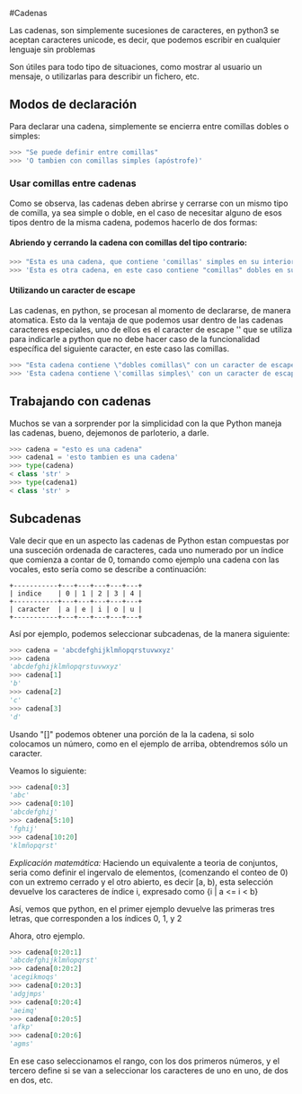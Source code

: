 #Cadenas


Las cadenas, son simplemente sucesiones de caracteres, en python3 se aceptan
caracteres unicode, es decir, que podemos escribir en cualquier lenguaje sin
problemas


Son útiles para todo tipo de situaciones, como mostrar al usuario un mensaje, o
utilizarlas para describir un fichero, etc.


## Modos de declaración


Para declarar una cadena, simplemente se encierra entre comillas dobles o
simples:


```python
>>> "Se puede definir entre comillas"
>>> 'O tambien con comillas simples (apóstrofe)'
```


### Usar comillas entre cadenas


Como se observa, las cadenas deben abrirse y cerrarse con un mismo tipo de
comilla, ya sea simple o doble, en el caso de necesitar alguno de esos tipos
dentro de la misma cadena, podemos hacerlo de dos formas:

#### Abriendo y cerrando la cadena con comillas del tipo contrario:

```python
>>> "Esta es una cadena, que contiene 'comillas' simples en su interior"
>>> 'Esta es otra cadena, en este caso contiene "comillas" dobles en su interior'
```

#### Utilizando un caracter de escape


Las cadenas, en python, se procesan al momento de declararse, de manera
atomatica. Esto da la ventaja de que podemos usar dentro de las cadenas
caracteres especiales, uno de ellos es el caracter de escape '\' que se utiliza
para indicarle a python que no debe hacer caso de la funcionalidad específica
del siguiente caracter, en este caso las comillas.


```python
>>> "Esta cadena contiene \"dobles comillas\" con un caracter de escape"
>>> 'Esta cadena contiene \'comillas simples\' con un caracter de escape'
```


## Trabajando con cadenas

Muchos se van a sorprender por la simplicidad con la que Python maneja las cadenas, bueno, dejemonos de parloterio, a darle.

```python
>>> cadena = "esto es una cadena"
>>> cadena1 = 'esto tambien es una cadena'
>>> type(cadena)
< class 'str' >
>>> type(cadena1)
< class 'str' >
```

## Subcadenas


Vale decir que en un aspecto las cadenas de Python estan compuestas por una
susceción ordenada de caracteres, cada uno numerado por un índice que comienza a
contar de 0, tomando como ejemplo una cadena con las vocales, esto sería como 
se describe a continuación:


```
+-----------+---+---+---+---+---+
| indice    | 0 | 1 | 2 | 3 | 4 |
+-----------+---+---+---+---+---+
| caracter  | a | e | i | o | u |
+-----------+---+---+---+---+---+
```


Así por ejemplo, podemos seleccionar subcadenas, de la manera siguiente:


```python
>>> cadena = 'abcdefghijklmñopqrstuvwxyz'
>>> cadena
'abcdefghijklmñopqrstuvwxyz'
>>> cadena[1]
'b'
>>> cadena[2]
'c'
>>> cadena[3]
'd'
```


Usando "[]" podemos obtener una porción de la la cadena, si solo colocamos un
número, como en el ejemplo de arriba, obtendremos sólo un caracter.


Veamos lo siguiente:


```python
>>> cadena[0:3]
'abc'
>>> cadena[0:10]
'abcdefghij'
>>> cadena[5:10]
'fghij'
>>> cadena[10:20]
'klmñopqrst'
```

*Explicación matemática:* Haciendo un equivalente a teoria de conjuntos, 
seria como definir el ingervalo de elementos, (comenzando el conteo de 0) 
con un extremo cerrado y el otro
abierto, es decir [a, b), esta selección devuelve los caracteres de índice
i, expresado como {i | a <= i < b}


Así, vemos que python, en el primer ejemplo devuelve las primeras tres letras,
que corresponden a los índices 0, 1, y 2



Ahora, otro ejemplo.


```python
>>> cadena[0:20:1]
'abcdefghijklmñopqrst'
>>> cadena[0:20:2]
'acegikmoqs'
>>> cadena[0:20:3]
'adgjmps'
>>> cadena[0:20:4]
'aeimq'
>>> cadena[0:20:5]
'afkp'
>>> cadena[0:20:6]
'agms'
```

En ese caso seleccionamos el rango, con los dos primeros números, y el tercero
define si se van a seleccionar los caracteres de uno en uno, de dos en dos, etc.
